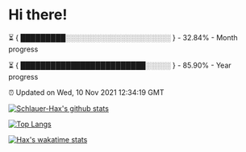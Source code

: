 # Hi there!

⏳ { █████████░░░░░░░░░░░░░░░░░░░░░ } - 32.84% - Month progress

⏳ { █████████████████████████░░░░░ } - 85.90% - Year progress

⏰ Updated on Wed, 10 Nov 2021 12:34:19 GMT


[![Schlauer-Hax's github stats](https://github-readme-stats.vercel.app/api?username=Schlauer-Hax&show_icons=true&theme=dark&count_private=true)](https://github.com/Schlauer-Hax)


[![Top Langs](https://github-readme-stats.vercel.app/api/top-langs/?username=Schlauer-Hax&layout=compact&theme=dark)](https://github.com/Schlauer-Hax?tab=repositories)


[![Hax's wakatime stats](https://github-readme-stats.vercel.app/api/wakatime?username=Hax&theme=dark)](https://wakatime.com/@Hax)

